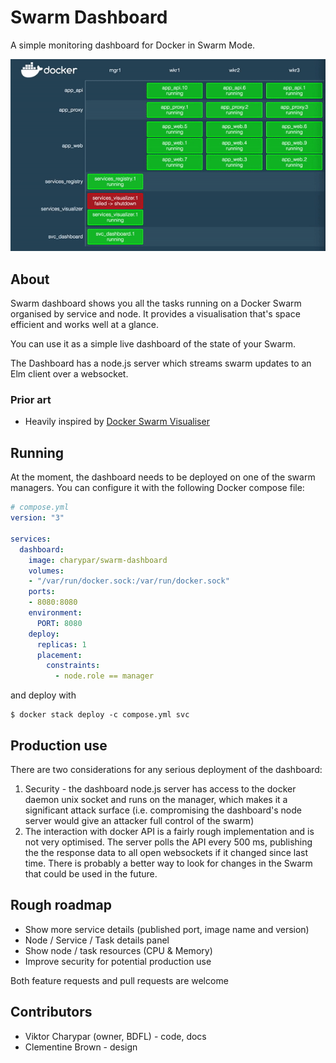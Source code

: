 # Swarm Dashboard

A simple monitoring dashboard for Docker in Swarm Mode.

![Example Dashboard](./swarm.gif)

## About

Swarm dashboard shows you all the tasks running on a Docker Swarm organised
by service and node. It provides a visualisation that's space efficient
and works well at a glance.

You can use it as a simple live dashboard of the state of your Swarm.

The Dashboard has a node.js server which streams swarm updates to an Elm client
over a websocket.

### Prior art

* Heavily inspired by [Docker Swarm Visualiser](https://github.com/dockersamples/docker-swarm-visualizer)

## Running

At the moment, the dashboard needs to be deployed on one of the swarm managers.
You can configure it with the following Docker compose file:

```yml
# compose.yml
version: "3"

services:
  dashboard:
    image: charypar/swarm-dashboard
    volumes:
    - "/var/run/docker.sock:/var/run/docker.sock"
    ports:
    - 8080:8080
    environment:
      PORT: 8080
    deploy:
      replicas: 1
      placement:
        constraints:
          - node.role == manager
```

and deploy with

```
$ docker stack deploy -c compose.yml svc
```

## Production use

There are two considerations for any serious deployment of the dashboard:

1. Security - the dashboard node.js server has access to the docker daemon unix socket
   and runs on the manager, which makes it a significant attack surface (i.e. compromising
   the dashboard's node server would give an attacker full control of the swarm)
1. The interaction with docker API is a fairly rough implementation and
   is not very optimised. The server polls the API every 500 ms, publishing the
   the response data to all open websockets if it changed since last time. There
   is probably a better way to look for changes in the Swarm that could be used
   in the future.

## Rough roadmap

* Show more service details (published port, image name and version)
* Node / Service / Task details panel
* Show node / task resources (CPU & Memory)
* Improve security for potential production use

Both feature requests and pull requests are welcome

## Contributors

* Viktor Charypar (owner, BDFL) - code, docs
* Clementine Brown - design
